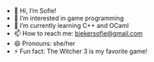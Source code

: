- 👋 Hi, I’m Sofie!
- 👀 I’m interested in game programming
- 🌱 I’m currently learning C++ and OCaml
- 📫 How to reach me: biekersofie@gmail.com
- 😄 Pronouns: she/her
- ⚡ Fun fact: The Witcher 3 is my favorite game!


